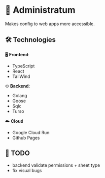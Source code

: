 # 📜 Administratum
Makes config to web apps more accessible.

## 🛠️ Technologies

🖥️ **Frontend**:
- TypeScript
- React
- TailWind

⚙️ **Backend**:
- Golang
- Goose
- Sqlc
- Turso

☁️ **Cloud**
- Google Cloud Run
- Github Pages

## 🎒 TODO
- backend validate permissions + sheet type
- fix visual bugs
